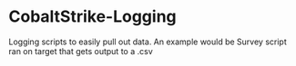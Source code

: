 # CobaltStrike-Logging
Logging scripts to easily pull out data.  An example would be Survey script ran on target that gets output to a .csv
